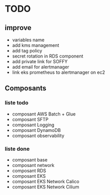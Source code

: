 # TODO

## improve

- variables name
- add kms management
- add tag policy
- secret rotation in RDS component
- add private link for SOFFY
- add email for alertmanager
- link eks prometheus to alertmanager on ec2

## Composants

### liste todo

- composant AWS Batch + Glue
- composant SFTP
- composant Logging
- composant DynamoDB
- composant observability

### liste done

- composant base
- composant network
- composant RDS
- composant EKS
- composant EKS Network Calico
- composant EKS Network Cilium
